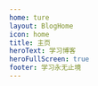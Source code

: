 ```yaml
---
home: ture
layout: BlogHome
icon: home
title: 主页
heroText: 学习博客
heroFullScreen: true
footer: 学习永无止境
---
```

